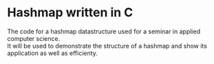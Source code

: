 # Hashmap written in C
The code for a hashmap datastructure used for a seminar in applied computer science.  
It will be used to demonstrate the structure of a hashmap and show its application as well as efficienty.
